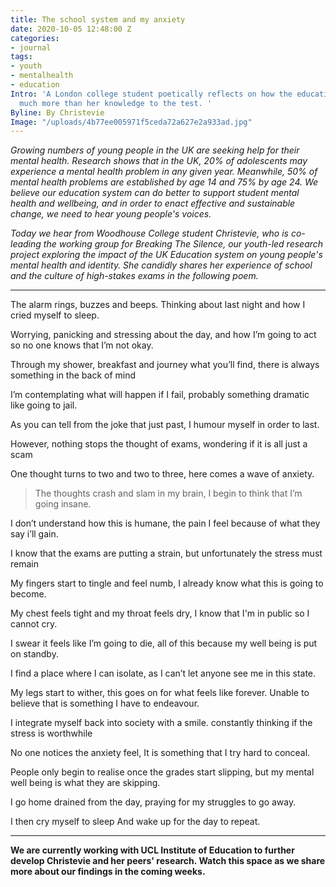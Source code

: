 ```yaml
---
title: The school system and my anxiety
date: 2020-10-05 12:48:00 Z
categories:
- journal
tags:
- youth
- mentalhealth
- education
Intro: 'A London college student poetically reflects on how the education system put
  much more than her knowledge to the test. '
Byline: By Christevie
Image: "/uploads/4b77ee005971f5ceda72a627e2a933ad.jpg"
---
```


*Growing numbers of young people in the UK are seeking help for their mental health. Research shows that in the UK, 20% of adolescents may experience a mental health problem in any given year. Meanwhile, 50% of mental health problems are established by age 14 and 75% by age 24. We believe our education system can do better to support student mental health and wellbeing, and in order to enact effective and sustainable change, we need to hear young people's voices.* 

*Today we hear from Woodhouse College student Christevie, who is co-leading the working group for Breaking The Silence, our youth-led research project exploring the impact of the UK Education system on young people's mental health and identity. She candidly shares her experience of school and the culture of high-stakes exams in the following poem.*

*****

The alarm rings, buzzes and beeps.
Thinking about last night and how I cried myself to sleep.

Worrying, panicking and stressing about the day,
and how I’m going to act so no one knows that I’m not okay.

Through my shower, breakfast and journey what you’ll find,
there is always something in the back of mind

I’m contemplating what will happen if I fail,
probably something dramatic like going to jail.

As you can tell from the joke that just past,
I humour myself in order to last.

However, nothing stops the thought of exams,
wondering if it is all just a scam

One thought turns to two and two to three,
here comes a wave of anxiety.

> The thoughts crash and slam in my brain,
I begin to think that I’m going insane.

I don’t understand how this is humane,
the pain I feel because of what they say i’ll gain.

I know that the exams are putting a strain,
but unfortunately the stress must remain

My fingers start to tingle and feel numb,
I already know what this is going to become.

My chest feels tight and my throat feels dry,
I know that I'm in public so I cannot cry.

I swear it feels like I’m going to die,
all of this because my well being is put on standby.

I find a place where I can isolate,
as I can’t let anyone see me in this state.

My legs start to wither, this goes on for what feels like forever.
Unable to believe that is something I have to endeavour.

I integrate myself back into society with a smile.
constantly thinking if the stress is worthwhile 

No one notices the anxiety feel,
It is something that I try hard to conceal.

People only begin to realise once the grades start slipping,
but my mental well being is what they are skipping.

I go home drained from the day,
praying for my struggles to go away.

I then cry myself to sleep
And wake up for the day to repeat.

*****

**We are currently working with UCL Institute of Education to further develop Christevie and her peers' research. Watch this space as we share more about our findings in the coming weeks.**